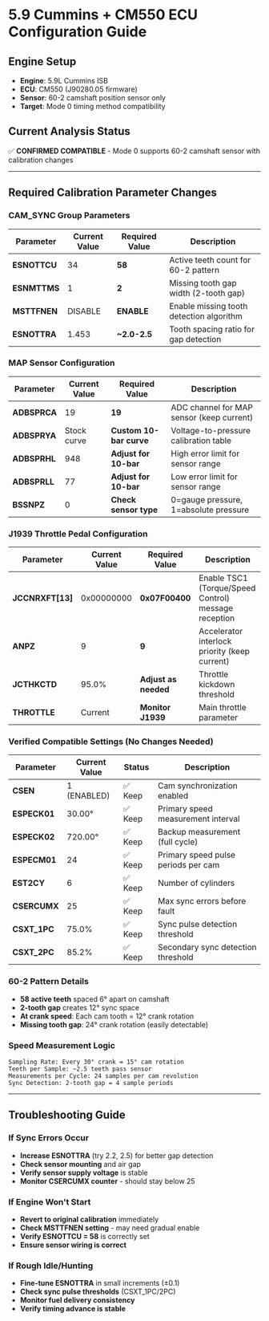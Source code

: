 # 5.9 Cummins + CM550 ECU Configuration Guide

## Engine Setup
- **Engine**: 5.9L Cummins ISB
- **ECU**: CM550 (J90280.05 firmware)
- **Sensor**: 60-2 camshaft position sensor only
- **Target**: Mode 0 timing method compatibility

## Current Analysis Status
✅ **CONFIRMED COMPATIBLE** - Mode 0 supports 60-2 camshaft sensor with calibration changes

---

## Required Calibration Parameter Changes

### CAM_SYNC Group Parameters

| Parameter | Current Value | Required Value | Description |
|-----------|--------------|----------------|-------------|
| **ESNOTTCU** | 34 | **58** | Active teeth count for 60-2 pattern |
| **ESNMTTMS** | 1 | **2** | Missing tooth gap width (2-tooth gap) |
| **MSTTFNEN** | DISABLE | **ENABLE** | Enable missing tooth detection algorithm |
| **ESNOTTRA** | 1.453 | **~2.0-2.5** | Tooth spacing ratio for gap detection |

### MAP Sensor Configuration

| Parameter | Current Value | Required Value | Description |
|-----------|--------------|----------------|-------------|
| **ADBSPRCA** | 19 | **19** | ADC channel for MAP sensor (keep current) |
| **ADBSPRYA** | Stock curve | **Custom 10-bar curve** | Voltage-to-pressure calibration table |
| **ADBSPRHL** | 948 | **Adjust for 10-bar** | High error limit for sensor range |
| **ADBSPRLL** | 77 | **Adjust for 10-bar** | Low error limit for sensor range |
| **BSSNPZ** | 0 | **Check sensor type** | 0=gauge pressure, 1=absolute pressure |

### J1939 Throttle Pedal Configuration

| Parameter | Current Value | Required Value | Description |
|-----------|--------------|----------------|-------------|
| **JCCNRXFT[13]** | 0x00000000 | **0x07F00400** | Enable TSC1 (Torque/Speed Control) message reception |
| **ANPZ** | 9 | **9** | Accelerator interlock priority (keep current) |
| **JCTHKCTD** | 95.0% | **Adjust as needed** | Throttle kickdown threshold |
| **THROTTLE** | Current | **Monitor J1939** | Main throttle parameter |

### Verified Compatible Settings (No Changes Needed)

| Parameter | Current Value | Status | Description |
|-----------|--------------|--------|-------------|
| **CSEN** | 1 (ENABLED) | ✅ Keep | Cam synchronization enabled |
| **ESPECK01** | 30.00° | ✅ Keep | Primary speed measurement interval |
| **ESPECK02** | 720.00° | ✅ Keep | Backup measurement (full cycle) |
| **ESPECM01** | 24 | ✅ Keep | Primary speed pulse periods per cam |
| **EST2CY** | 6 | ✅ Keep | Number of cylinders |
| **CSERCUMX** | 25 | ✅ Keep | Max sync errors before fault |
| **CSXT_1PC** | 75.0% | ✅ Keep | Sync pulse detection threshold |
| **CSXT_2PC** | 85.2% | ✅ Keep | Secondary sync detection threshold |

### 60-2 Pattern Details
- **58 active teeth** spaced 6° apart on camshaft
- **2-tooth gap** creates 12° sync space
- **At crank speed**: Each cam tooth = 12° crank rotation
- **Missing tooth gap**: 24° crank rotation (easily detectable)

### Speed Measurement Logic
```
Sampling Rate: Every 30° crank = 15° cam rotation
Teeth per Sample: ~2.5 teeth pass sensor
Measurements per Cycle: 24 samples per cam revolution
Sync Detection: 2-tooth gap = 4 sample periods
```

---

## Troubleshooting Guide

### If Sync Errors Occur
- **Increase ESNOTTRA** (try 2.2, 2.5) for better gap detection
- **Check sensor mounting** and air gap
- **Verify sensor supply voltage** is stable
- **Monitor CSERCUMX counter** - should stay below 25

### If Engine Won't Start
- **Revert to original calibration** immediately
- **Check MSTTFNEN setting** - may need gradual enable
- **Verify ESNOTTCU = 58** is correctly set
- **Ensure sensor wiring is correct**

### If Rough Idle/Hunting
- **Fine-tune ESNOTTRA** in small increments (±0.1)
- **Check sync pulse thresholds** (CSXT_1PC/2PC)
- **Monitor fuel delivery consistency**
- **Verify timing advance is stable**
